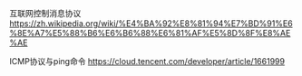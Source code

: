 
互联网控制消息协议 https://zh.wikipedia.org/wiki/%E4%BA%92%E8%81%94%E7%BD%91%E6%8E%A7%E5%88%B6%E6%B6%88%E6%81%AF%E5%8D%8F%E8%AE%AE

ICMP协议与ping命令 https://cloud.tencent.com/developer/article/1661999
